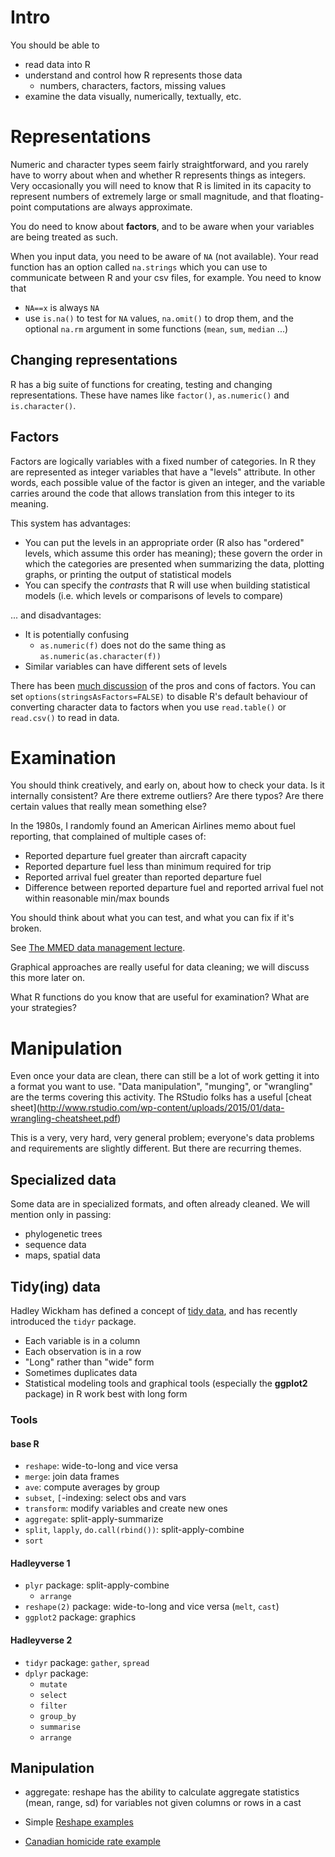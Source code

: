 Intro
=====

You should be able to

-   read data into R
-   understand and control how R represents those data
    -   numbers, characters, factors, missing values
-   examine the data visually, numerically, textually, etc.

Representations
===============

Numeric and character types seem fairly straightforward, and you rarely
have to worry about when and whether R represents things as integers.
Very occasionally you will need to know that R is limited in its
capacity to represent numbers of extremely large or small magnitude, and
that floating-point computations are always approximate.

You do need to know about **factors**, and to be aware when your
variables are being treated as such.

When you input data, you need to be aware of `NA` (not available). Your
read function has an option called `na.strings` which you can use to
communicate between R and your csv files, for example. You need to know
that

-   `NA==x` is always `NA`
-   use `is.na()` to test for `NA` values, `na.omit()` to drop them, and
    the optional `na.rm` argument in some functions (`mean`, `sum`,
    `median` ...)

Changing representations
------------------------

R has a big suite of functions for creating, testing and changing
representations. These have names like `factor()`, `as.numeric()` and
`is.character()`.

Factors
-------

Factors are logically variables with a fixed number of categories. In R
they are represented as integer variables that have a "levels"
attribute. In other words, each possible value of the factor is given an
integer, and the variable carries around the code that allows
translation from this integer to its meaning.

This system has advantages:

-   You can put the levels in an appropriate order (R also has "ordered"
    levels, which assume this order has meaning); these govern the order
    in which the categories are presented when summarizing the data,
    plotting graphs, or printing the output of statistical models
-   You can specify the *contrasts* that R will use when building
    statistical models (i.e. which levels or comparisons of levels
    to compare)

... and disadvantages:

-   It is potentially confusing
    -   `as.numeric(f)` does not do the same thing as
        `as.numeric(as.character(f))`
-   Similar variables can have different sets of levels

There has been [much
discussion](https://stat.ethz.ch/pipermail/r-help//2012-August/321913.html)
of the pros and cons of factors. You can set
`options(stringsAsFactors=FALSE)` to disable R's default behaviour of
converting character data to factors when you use `read.table()` or
`read.csv()` to read in data.

Examination
===========

You should think creatively, and early on, about how to check your data.
Is it internally consistent? Are there extreme outliers? Are there
typos? Are there certain values that really mean something else?

In the 1980s, I randomly found an American Airlines memo about fuel
reporting, that complained of multiple cases of:

-   Reported departure fuel greater than aircraft capacity
-   Reported departure fuel less than minimum required for trip
-   Reported arrival fuel greater than reported departure fuel
-   Difference between reported departure fuel and reported arrival fuel
    not within reasonable min/max bounds

You should think about what you can test, and what you can fix if it's
broken.

See [The MMED data management
lecture](http://lalashan.mcmaster.ca/theobio/mmed/index.php/Introduction_to_data_management_and_cleaning).

Graphical approaches are really useful for data cleaning; we will
discuss this more later on.

What R functions do you know that are useful for examination? What are
your strategies?

Manipulation
============

Even once your data are clean, there can still be a lot of work getting
it into a format you want to use. "Data manipulation", "munging", or
"wrangling" are the terms covering this activity. The RStudio folks has
a useful \[cheat
sheet\](http://www.rstudio.com/wp-content/uploads/2015/01/data-wrangling-cheatsheet.pdf)

This is a very, very hard, very general problem; everyone's data
problems and requirements are slightly different. But there are
recurring themes.

Specialized data
----------------

Some data are in specialized formats, and often already cleaned. We will
mention only in passing:

-   phylogenetic trees
-   sequence data
-   maps, spatial data

Tidy(ing) data
--------------

Hadley Wickham has defined a concept of [tidy
data](http://www.jstatsoft.org/v59/i10/paper), and has recently
introduced the `tidyr` package.

-   Each variable is in a column
-   Each observation is in a row
-   "Long" rather than "wide" form
-   Sometimes duplicates data
-   Statistical modeling tools and graphical tools (especially the
    **ggplot2** package) in R work best with long form

### Tools

#### base R

-   `reshape`: wide-to-long and vice versa
-   `merge`: join data frames
-   `ave`: compute averages by group
-   `subset`, `[`-indexing: select obs and vars
-   `transform`: modify variables and create new ones
-   `aggregate`: split-apply-summarize
-   `split`, `lapply`, `do.call(rbind())`: split-apply-combine
-   `sort`

#### Hadleyverse 1

-   `plyr` package: split-apply-combine
    -   `arrange`
-   `reshape(2)` package: wide-to-long and vice versa (`melt`, `cast`)
-   `ggplot2` package: graphics

#### Hadleyverse 2

-   `tidyr` package: `gather`, `spread`
-   `dplyr` package:
    -   `mutate`
    -   `select`
    -   `filter`
    -   `group_by`
    -   `summarise`
    -   `arrange`

Manipulation
------------

-   aggregate: reshape has the ability to calculate aggregate statistics
    (mean, range, sd) for variables not given columns or rows in a cast


-   Simple [Reshape examples](Reshape_examples.html)
-   [Canadian homicide rate
    example](http://lalashan.mcmaster.ca/theobio/bio_708/index.php/homicide_example)

